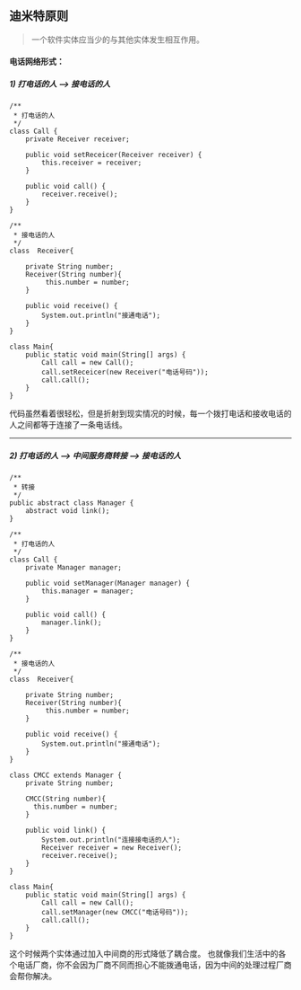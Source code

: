 ## 迪米特原则
> 一个软件实体应当少的与其他实体发生相互作用。

#### 电话网络形式：
##### 1) 打电话的人 --> 接电话的人
```android
/**
 * 打电话的人
 */
class Call {
    private Receiver receiver;
 
    public void setReceicer(Receiver receiver) {
        this.receiver = receiver;
    }
 
    public void call() {
        receiver.receive();
    }
}

/**
 * 接电话的人
 */
class  Receiver{
    
    private String number;
    Receiver(String number){
         this.number = number;
    }
    
    public void receive() {
        System.out.println("接通电话");
    }
}

class Main{
    public static void main(String[] args) {
        Call call = new Call();
        call.setReceicer(new Receiver("电话号码"));
        call.call();
    }
}
```
代码虽然看着很轻松，但是折射到现实情况的时候，每一个拨打电话和接收电话的人之间都等于连接了一条电话线。

---

##### 2) 打电话的人 --> 中间服务商转接 --> 接电话的人
```android
/**
 * 转接
 */
public abstract class Manager {
    abstract void link();
}
 
/**
 * 打电话的人
 */
class Call {
    private Manager manager;
    
    public void setManager(Manager manager) {
        this.manager = manager;
    }
 
    public void call() {
        manager.link();
    }
}
 
/**
 * 接电话的人
 */
class  Receiver{
    
    private String number;
    Receiver(String number){
         this.number = number;
    }
    
    public void receive() {
        System.out.println("接通电话");
    }
}

class CMCC extends Manager {
    private String number;
  
    CMCC(String number){
      this.number = number;
    }

    public void link() {
        System.out.println("连接接电话的人");
        Receiver receiver = new Receiver();
        receiver.receive();
    }
}

class Main{
    public static void main(String[] args) {
        Call call = new Call();
        call.setManager(new CMCC("电话号码"));
        call.call();
    }
}
```
这个时候两个实体通过加入中间商的形式降低了耦合度。
也就像我们生活中的各个电话厂商，你不会因为厂商不同而担心不能拨通电话，因为中间的处理过程厂商会帮你解决。

